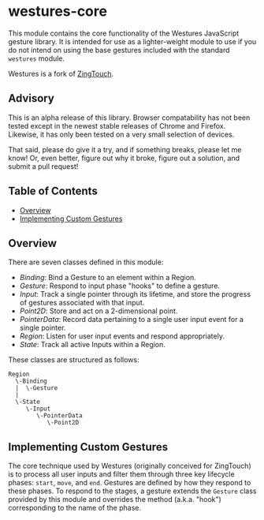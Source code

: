 # westures-core

This module contains the core functionality of the Westures JavaScript gesture
library. It is intended for use as a lighter-weight module to use if you do not
intend on using the base gestures included with the standard `westures` module.

Westures is a fork of [ZingTouch](https://github.com/zingchart/zingtouch). 

## Advisory

This is an alpha release of this library. Browser compatability has not been
tested except in the newest stable releases of Chrome and Firefox. Likewise, it
has only been tested on a very small selection of devices. 

That said, please do give it a try, and if something breaks, please let me know!
Or, even better, figure out why it broke, figure out a solution, and submit a
pull request!

## Table of Contents

- [Overview](#overview)
- [Implementing Custom Gestures](#implementing-custom-gestures)

## Overview

There are seven classes defined in this module:

- _Binding_: Bind a Gesture to an element within a Region.
- _Gesture_: Respond to input phase "hooks" to define a gesture.
- _Input_: Track a single pointer through its lifetime, and store the progress
    of gestures associated with that input.
- _Point2D_: Store and act on a 2-dimensional point.
- _PointerData_: Record data pertaining to a single user input event for a
    single pointer.
- _Region_: Listen for user input events and respond appropriately.
- _State_: Track all active Inputs within a Region.

These classes are structured as follows:

```text
Region
  \-Binding
  |  \-Gesture
  |
  \-State
     \-Input
        \-PointerData
           \-Point2D
```

## Implementing Custom Gestures

The core technique used by Westures (originally conceived for ZingTouch) is to
process all user inputs and filter them through three key lifecycle phases:
`start`, `move`, and `end`. Gestures are defined by how they respond to these
phases.  To respond to the stages, a gesture extends the `Gesture` class
provided by this module and overrides the method (a.k.a. "hook") corresponding
to the name of the phase. 

